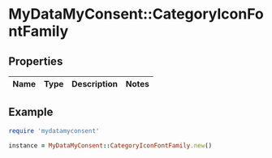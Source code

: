 # MyDataMyConsent::CategoryIconFontFamily

## Properties

| Name | Type | Description | Notes |
| ---- | ---- | ----------- | ----- |

## Example

```ruby
require 'mydatamyconsent'

instance = MyDataMyConsent::CategoryIconFontFamily.new()
```

